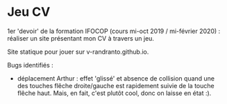 # Jeu CV
1er 'devoir' de la formation IFOCOP (cours mi-oct 2019 / mi-février 2020) : réaliser un site présentant mon CV à travers un jeu.

Site statique pour jouer sur v-randranto.github.io.

Bugs identifiés :
- déplacement Arthur : effet 'glissé' et absence de collision quand une des touches flêche droite/gauche est rapidement suivie de la touche flêche haut. Mais, en fait, c'est plutôt cool, donc on laisse en état :).
